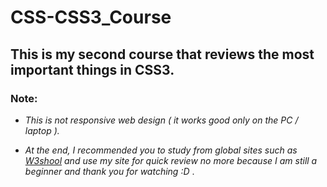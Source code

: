 # CSS-CSS3_Course

## This is my second course that reviews the most important things in CSS3.    

### Note:

* *This is not responsive web design ( it works good only on the  PC / laptop ).*

* *At the end, I recommended you to study from global sites such as [W3shool]('https://www.w3schools.com/') and use my site for quick review no more because I am still a beginner and thank you for watching :D* .
